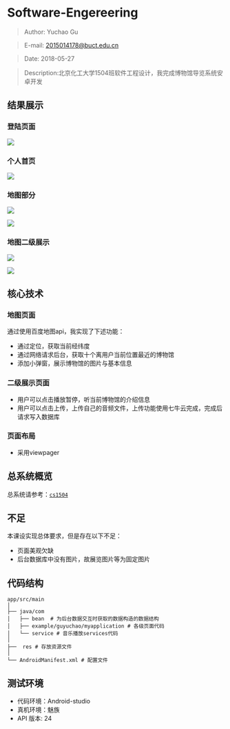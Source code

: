 # Software-Engereering
> Author: Yuchao Gu

> E-mail: 2015014178@buct.edu.cn

> Date: 2018-05-27

>Description:北京化工大学1504班软件工程设计，我完成博物馆导览系统安卓开发

## 结果展示

### 登陆页面

![](./readmeDisplay/1.PNG)

### 个人首页

![](./readmeDisplay/2.PNG)

### 地图部分

![](./readmeDisplay/3.PNG)

![](./readmeDisplay/4.PNG)

### 地图二级展示

![](./readmeDisplay/5.PNG)

![](./readmeDisplay/6.PNG)

## 核心技术

### 地图页面
通过使用百度地图api，我实现了下述功能：

* 通过定位，获取当前经纬度
* 通过网络请求后台，获取十个离用户当前位置最近的博物馆
* 添加小弹窗，展示博物馆的图片与基本信息

### 二级展示页面
* 用户可以点击播放暂停，听当前博物馆的介绍信息
* 用户可以点击上传，上传自己的音频文件，上传功能使用七牛云完成，完成后请求写入数据库

### 页面布局
* 采用viewpager

## 总系统概览
总系统请参考：[`cs1504`](https://github.com/cs1504)

## 不足
本课设实现总体要求，但是存在以下不足：

* 页面美观欠缺
* 后台数据库中没有图片，故展览图片等为固定图片

## 代码结构
```
app/src/main
│
├── java/com
│   ├── bean  # 为后台数据交互时获取的数据构造的数据结构 
│   ├── example/guyuchao/myapplication # 各级页面代码
│   └── service # 音乐播放services代码
│ 
├──  res # 存放资源文件
│
└── AndroidManifest.xml # 配置文件
```

## 测试环境

* 代码环境：Android-studio 
* 真机环境：魅族
* API 版本: 24


